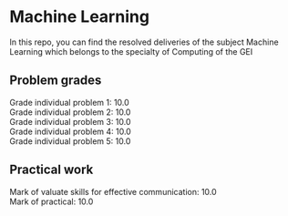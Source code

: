 # Machine Learning
In this repo, you can find the resolved deliveries of the subject Machine Learning which belongs to the specialty of Computing of the GEI

## Problem grades
Grade individual problem 1: 10.0 </br>
Grade individual problem 2: 10.0 </br>
Grade individual problem 3: 10.0 </br>
Grade individual problem 4: 10.0 </br>
Grade individual problem 5: 10.0 </br>

## Practical work
Mark of valuate skills for effective communication: 10.0 </br>
Mark of practical: 10.0 </br>
